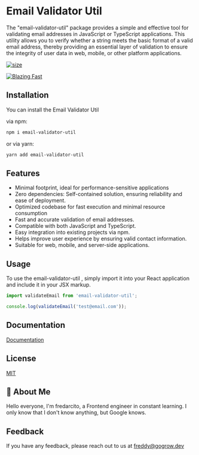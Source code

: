 # Email Validator Util

The "email-validator-util" package provides a simple and effective tool for validating email addresses in JavaScript or TypeScript applications. This utility allows you to verify whether a string meets the basic format of a valid email address, thereby providing an essential layer of validation to ensure the integrity of user data in web, mobile, or other platform applications.

[![size](https://img.shields.io/bundlephobia/minzip/email-validator-util?style=for-the-badge)](https://bundlephobia.com/package/email-validator-util)

[![Blazing Fast](https://badgen.now.sh/badge/SPEED/BLAZING%20%F0%9F%94%A5/green)](https://npm.im/email-validator-util)

## Installation

You can install the Email Validator Util

via npm:

```bash
npm i email-validator-util
```

or via yarn:

```bash
yarn add email-validator-util
```

## Features

- Minimal footprint, ideal for performance-sensitive applications
- Zero dependencies: Self-contained solution, ensuring reliability and ease of deployment.
- Optimized codebase for fast execution and minimal resource consumption
- Fast and accurate validation of email addresses.
- Compatible with both JavaScript and TypeScript.
- Easy integration into existing projects via npm.
- Helps improve user experience by ensuring valid contact information.
- Suitable for web, mobile, and server-side applications.

## Usage

To use the email-validator-util , simply import it into your React application and include it in your JSX markup.

```jsx
import validateEmail from 'email-validator-util';

console.log(validateEmail('test@email.com'));
```

## Documentation

[Documentation](https://github.com/fredarcito/email-validator-util)

## License

[MIT](https://choosealicense.com/licenses/mit/)

## 🚀 About Me

Hello everyone, I'm fredarcito, a Frontend engineer in constant learning. I only know that I don't know anything, but Google knows.

## Feedback

If you have any feedback, please reach out to us at freddy@gogrow.dev

